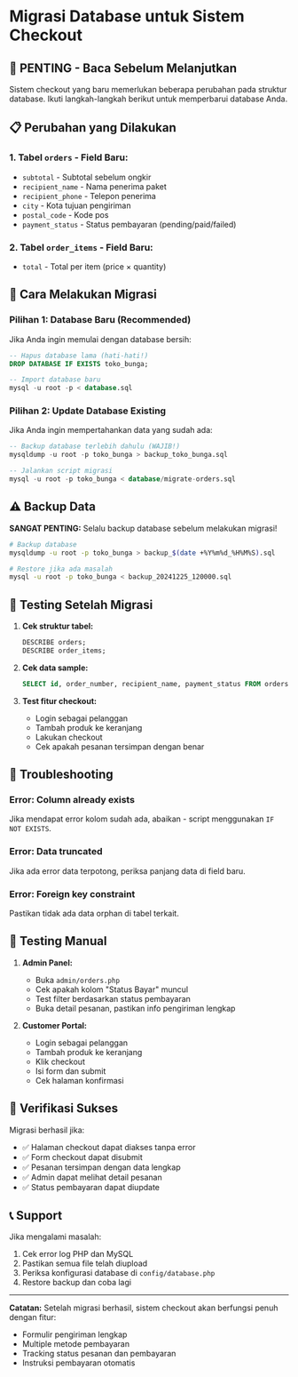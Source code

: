 # Migrasi Database untuk Sistem Checkout

## 🚨 PENTING - Baca Sebelum Melanjutkan

Sistem checkout yang baru memerlukan beberapa perubahan pada struktur database. Ikuti langkah-langkah berikut untuk memperbarui database Anda.

## 📋 Perubahan yang Dilakukan

### 1. Tabel `orders` - Field Baru:
- `subtotal` - Subtotal sebelum ongkir
- `recipient_name` - Nama penerima paket
- `recipient_phone` - Telepon penerima 
- `city` - Kota tujuan pengiriman
- `postal_code` - Kode pos
- `payment_status` - Status pembayaran (pending/paid/failed)

### 2. Tabel `order_items` - Field Baru:
- `total` - Total per item (price × quantity)

## 🔧 Cara Melakukan Migrasi

### Pilihan 1: Database Baru (Recommended)
Jika Anda ingin memulai dengan database bersih:

```sql
-- Hapus database lama (hati-hati!)
DROP DATABASE IF EXISTS toko_bunga;

-- Import database baru
mysql -u root -p < database.sql
```

### Pilihan 2: Update Database Existing
Jika Anda ingin mempertahankan data yang sudah ada:

```sql
-- Backup database terlebih dahulu (WAJIB!)
mysqldump -u root -p toko_bunga > backup_toko_bunga.sql

-- Jalankan script migrasi
mysql -u root -p toko_bunga < database/migrate-orders.sql
```

## ⚠️ Backup Data

**SANGAT PENTING:** Selalu backup database sebelum melakukan migrasi!

```bash
# Backup database
mysqldump -u root -p toko_bunga > backup_$(date +%Y%m%d_%H%M%S).sql

# Restore jika ada masalah
mysql -u root -p toko_bunga < backup_20241225_120000.sql
```

## 🧪 Testing Setelah Migrasi

1. **Cek struktur tabel:**
   ```sql
   DESCRIBE orders;
   DESCRIBE order_items;
   ```

2. **Cek data sample:**
   ```sql
   SELECT id, order_number, recipient_name, payment_status FROM orders LIMIT 5;
   ```

3. **Test fitur checkout:**
   - Login sebagai pelanggan
   - Tambah produk ke keranjang
   - Lakukan checkout
   - Cek apakah pesanan tersimpan dengan benar

## 🐛 Troubleshooting

### Error: Column already exists
Jika mendapat error kolom sudah ada, abaikan - script menggunakan `IF NOT EXISTS`.

### Error: Data truncated
Jika ada error data terpotong, periksa panjang data di field baru.

### Error: Foreign key constraint
Pastikan tidak ada data orphan di tabel terkait.

## 📱 Testing Manual

1. **Admin Panel:**
   - Buka `admin/orders.php`
   - Cek apakah kolom "Status Bayar" muncul
   - Test filter berdasarkan status pembayaran
   - Buka detail pesanan, pastikan info pengiriman lengkap

2. **Customer Portal:**
   - Login sebagai pelanggan
   - Tambah produk ke keranjang  
   - Klik checkout
   - Isi form dan submit
   - Cek halaman konfirmasi

## 🎯 Verifikasi Sukses

Migrasi berhasil jika:
- ✅ Halaman checkout dapat diakses tanpa error
- ✅ Form checkout dapat disubmit
- ✅ Pesanan tersimpan dengan data lengkap
- ✅ Admin dapat melihat detail pesanan
- ✅ Status pembayaran dapat diupdate

## 📞 Support

Jika mengalami masalah:
1. Cek error log PHP dan MySQL
2. Pastikan semua file telah diupload
3. Periksa konfigurasi database di `config/database.php`
4. Restore backup dan coba lagi

---

**Catatan:** Setelah migrasi berhasil, sistem checkout akan berfungsi penuh dengan fitur:
- Formulir pengiriman lengkap
- Multiple metode pembayaran  
- Tracking status pesanan dan pembayaran
- Instruksi pembayaran otomatis 